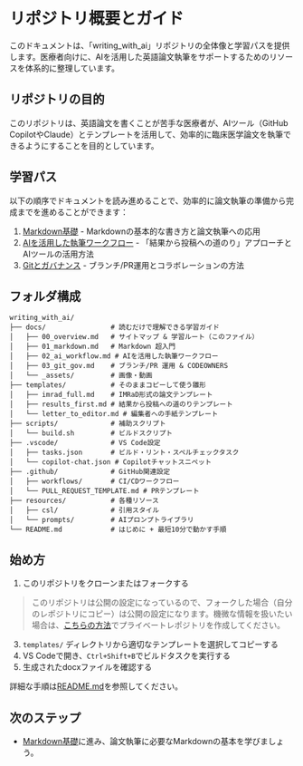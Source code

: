 # リポジトリ概要とガイド

このドキュメントは、「writing_with_ai」リポジトリの全体像と学習パスを提供します。医療者向けに、AIを活用した英語論文執筆をサポートするためのリソースを体系的に整理しています。

## リポジトリの目的

このリポジトリは、英語論文を書くことが苦手な医療者が、AIツール（GitHub CopilotやClaude）とテンプレートを活用して、効率的に臨床医学論文を執筆できるようにすることを目的としています。

## 学習パス

以下の順序でドキュメントを読み進めることで、効率的に論文執筆の準備から完成までを進めることができます：

1. [Markdown基礎](02_markdown.md) - Markdownの基本的な書き方と論文執筆への応用
2. [AIを活用した執筆ワークフロー](03_ai_workflow.md) - 「結果から投稿への道のり」アプローチとAIツールの活用方法
3. [Gitとガバナンス](04_git_gov.md) - ブランチ/PR運用とコラボレーションの方法

## フォルダ構成

```
writing_with_ai/
├── docs/                # 読むだけで理解できる学習ガイド
│   ├── 00_overview.md   # サイトマップ & 学習ルート（このファイル）
│   ├── 01_markdown.md   # Markdown 超入門
│   ├── 02_ai_workflow.md # AIを活用した執筆ワークフロー
│   ├── 03_git_gov.md    # ブランチ/PR 運用 & CODEOWNERS
│   └── _assets/         # 画像・動画
├── templates/           # そのままコピーして使う雛形
│   ├── imrad_full.md    # IMRaD形式の論文テンプレート
│   ├── results_first.md # 結果から投稿への道のりテンプレート
│   └── letter_to_editor.md # 編集者への手紙テンプレート
├── scripts/             # 補助スクリプト
│   └── build.sh         # ビルドスクリプト
├── .vscode/             # VS Code設定
│   ├── tasks.json       # ビルド・リント・スペルチェックタスク
│   └── copilot-chat.json # Copilotチャットスニペット
├── .github/             # GitHub関連設定
│   ├── workflows/       # CI/CDワークフロー
│   └── PULL_REQUEST_TEMPLATE.md # PRテンプレート
├── resources/           # 各種リソース
│   ├── csl/             # 引用スタイル
│   └── prompts/         # AIプロンプトライブラリ
└── README.md            # はじめに + 最短10分で動かす手順
```

## 始め方

1. このリポジトリをクローンまたはフォークする
> このリポジトリは公開の設定になっているので、フォークした場合（自分のレポジトリにコピー）は公開の設定になります。機微な情報を扱いたい場合は、[こちらの方法](https://github.com/SRWS-PSG/writing_with_ai/edit/devin/1744771887-add-writing-guides/docs/01_overview.md)でプライベートレポジトリを作成してください。
3. `templates/` ディレクトリから適切なテンプレートを選択してコピーする
4. VS Codeで開き、`Ctrl+Shift+B`でビルドタスクを実行する
5. 生成されたdocxファイルを確認する

詳細な手順は[README.md](../README.md)を参照してください。

## 次のステップ

- [Markdown基礎](02_markdown.md)に進み、論文執筆に必要なMarkdownの基本を学びましょう。
